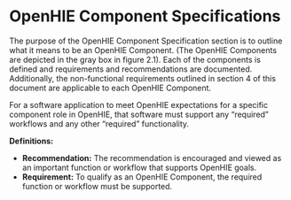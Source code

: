 # OpenHIE Component Specifications

The purpose of the OpenHIE Component Specification section is to outline what it means to be an OpenHIE Component.  (The OpenHIE Components are depicted in the gray box in figure 2.1).  Each of the components is defined and requirements and recommendations are documented.  Additionally, the non-functional requirements outlined in section 4 of this document are applicable to each OpenHIE Component. &#x20;

For a software application to meet OpenHIE expectations for a specific component role in OpenHIE, that software must support any “required” workflows and any other “required” functionality. &#x20;

**Definitions:** &#x20;

* **Recommendation:**  The recommendation is encouraged and viewed as an important function or workflow that supports OpenHIE goals.&#x20;
* **Requirement:**  To qualify as an OpenHIE Component, the required function or workflow must be supported.&#x20;
